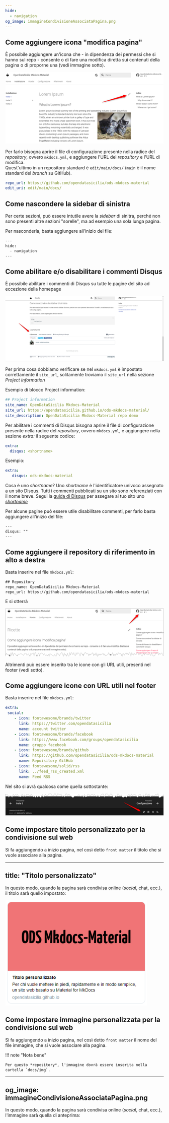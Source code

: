```yaml
---
hide:
  - navigation
og_image: immagineCondivisioneAssociataPagina.png
---
```


## Come aggiungere icona "modifica pagina"

È possibile aggiungere un'icona che - in dipendenza dei permessi che si hanno sul repo - consente o di fare una modifica diretta sui contenuti della pagina o di proporne una (vedi immagine sotto).

![](img/modificaPagina.png)

Per farlo bisogna aprire il file di configurazione presente nella radice del *repository*, ovvero `mkdocs.yml`, e aggiungere l'URL del *repository* e l'URL di modifica.<br>
Quest'ultimo in un repository standard è `edit/main/docs/` (`main` è il nome standard del *branch* su GitHub).

```yaml
repo_url: https://github.com/opendatasicilia/ods-mkdocs-material
edit_uri: edit/main/docs/
```


## Come nascondere la sidebar di sinistra

Per certe sezioni, può essere intutile avere la *sidebar* di sinitra, perché non sono presenti altre sezioni "sorelle", ma ad esempio una sola lunga pagina.

Per nasconderla, basta aggiungere all'inizio del file:

```
---
hide:
  - navigation
---
```

## Come abilitare e/o disabilitare i commenti Disqus

È possibile abilitare i commenti di Disqus su tutte le pagine del sito ad eccezione della homepage

![](img/disqus.png)

Per prima cosa dobbiamo verificare se nel `mkdocs.yml` è impostato correttamente il `site_url`, solitamente troviamo il `site_url` nella sezione *Project information*

Esempio di blocco Project information:

```yaml
## Project information
site_name: OpenDataSicilia Mkdocs-Material
site_url: https://opendatasicilia.github.io/ods-mkdocs-material/
site_description: OpenDataSicilia Mkdocs-Material repo demo
```

Per abilitare i commenti di Disqus bisogna aprire il file di configurazione presente nella radice del *repository*, ovvero `mkdocs.yml`, e aggiungere nella sezione *extra:* il seguente codice:

```yaml
extra:
  disqus: <shortname>
```

Esempio:

```yaml
extra:
   disqus: ods-mkdocs-material
```

Cosa è uno *shortname*?
Uno *shortname* è l'identificatore univoco assegnato a un sito Disqus. Tutti i commenti pubblicati su un sito sono referenziati con il nome breve. Segui la [guida di Disqus](https://help.disqus.com/en/articles/1717111-what-s-a-shortname) per assegare al tuo sito uno *[shortname](https://help.disqus.com/en/articles/1717111-what-s-a-shortname)*

Per alcune pagine può essere utile disabilitare commenti, per farlo basta aggiungere all'inizio del file:

```
---
disqus: ""
---
```

## Come aggiungere il repository di riferimento in alto a destra

Basta inserire nel file `mkdocs.yml`:

```
## Repository
repo_name: OpenDataSicilia Mkdocs-Material
repo_url: https://github.com/opendatasicilia/ods-mkdocs-material
```

E si otterrà

![](img/repoAltoDestra.png)

Altrimenti può essere inserito tra le icone con gli URL utili, presenti nel footer (vedi sotto).

## Come aggiungere icone con URL utili nel footer

Basta inserire nel file `mkdocs.yml`:

```yaml
extra:
 social:
    - icon: fontawesome/brands/twitter
      link: https://twitter.com/opendatasicilia
      name: account twitter
    - icon: fontawesome/brands/facebook
      link: https://www.facebook.com/groups/opendatasicilia
      name: gruppo facebook
    - icon: fontawesome/brands/github
      link: https://github.com/opendatasicilia/ods-mkdocs-material
      name: Repoisitory GitHub
    - icon: fontawesome/solid/rss
      link: ../feed_rss_created.xml
      name: Feed RSS
```


Nel sito si avrà qualcosa come quella sottostante:

![](img/footer.png)


## Come impostare titolo personalizzato per la condivisione sul web

Si fa aggiungendo a inizio pagina, nel così detto `front matter` il titolo che si vuole associare alla pagina.

---
title: "Titolo personalizzato"
---

In questo modo, quando la pagina sarà condivisa online (*social*, chat, ecc.), il titolo sarà quello impostato:

![](img/webPreviewTitolo.png)

## Come impostare immagine personalizzata per la condivisione sul web

Si fa aggiungendo a inizio pagina, nel così detto `front matter` il nome del file immagine, che si vuole associare alla pagina.<br>

!!! note "Nota bene"

    Per questo *repository*, l'immagine dovrà essere inserita nella cartella `docs/img`.

---
og_image: immagineCondivisioneAssociataPagina.png
---

In questo modo, quando la pagina sarà condivisa online (*social*, chat, ecc.), l'immagine sarà quella di anteprima:

